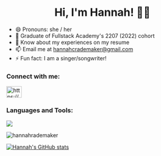 <h1 align="center"> Hi, I'm Hannah! 👋🏼 </h1>

- 😄 Pronouns: she / her
- 🌱 Graduate of Fullstack Academy's 2207 (2022) cohort
- 📄 Know about my experiences on my resume
- 📫 Email me at hannahcrademaker@gmail.com
- ⚡ Fun fact: I am a singer/songwriter! 

<h3 align="left">Connect with me:</h3>
<p align="left">
<a href="https://www.linkedin.com/in/hannah-rademaker-34986713a/" target="blank"><img align="center" src="https://raw.githubusercontent.com/rahuldkjain/github-profile-readme-generator/master/src/images/icons/Social/linked-in-alt.svg" alt="https://www.linkedin.com/in/hannah-rademaker-34986713a/" height="30" width="40" /></a>
</p>

<h3 align="left">Languages and Tools:</h3>
<p>
  <a href="https://skillicons.dev">
    <img src="https://skillicons.dev/icons?i=js,react,redux,nodejs,express,postgres,html,css,bootstrap,materialui,heroku,git,github,vscode" />
  </a>
</p>


<p><img align="center" src="https://github-readme-streak-stats.herokuapp.com/?user=hannahrademaker&" alt="hannahrademaker" /></p>

[![Hannah's GitHub stats](https://github-readme-stats.vercel.app/api?username=hannahrademaker)](https://github.com/hannahrademaker/github-readme-stats)
<!--


-->
